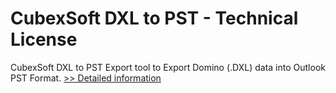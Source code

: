 # CubexSoft DXL to PST - Technical License
CubexSoft DXL to PST Export tool to Export Domino (.DXL) data into Outlook PST Format.
[>> Detailed information](https://secure.shareit.com/shareit/product.html?productid=300784206&affiliateid=200057808)